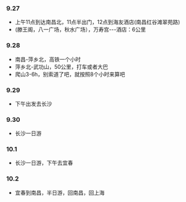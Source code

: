 ### 9.27 

- 上午11点到达南昌北，11点半出门，12点到海友酒店(南昌红谷滩翠苑路)
- (滕王阁，八一广场，秋水广场），万寿宫---酒店：6公里

### 9.28

- 南昌-萍乡北，高铁一个小时
- 萍乡北-武功山，50公里，打车或者大巴
- 爬山3-6h，别索道了吧，就按照8个小时来算吧

### 9.29

- 下午出发去长沙

### 9.30

- 长沙一日游

### 10.1

- 长沙一日游，下午去宜春

### 10.2

- 宜春到南昌，半日游，回南昌，回上海

